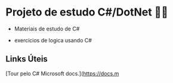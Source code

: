 # Projeto de estudo C#/DotNet :man_student:



- Materiais de estudo de C#

- exercícios de logica usando C#

  



## Links Úteis

[Tour pelo C# Microsoft docs.](https://docs.m
